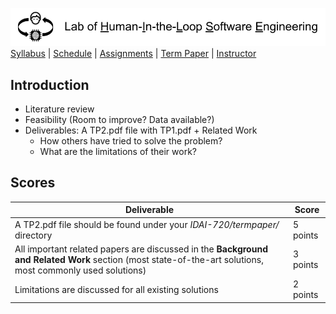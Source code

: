 [<img width=900 src="../img/title.png?raw=yes">](../README.md)   
[Syllabus](../README.md) |
[Schedule](../schedule.md) |
[Assignments](../assignments/README.md) |
[Term Paper](README.md) |
[Instructor](http://zhe-yu.github.io) 

## Introduction

 - Literature review
 - Feasibility (Room to improve? Data available?)
 - Deliverables: A TP2.pdf file with TP1.pdf + Related Work
   + How others have tried to solve the problem?
   + What are the limitations of their work?


## Scores
 | Deliverable | Score |
 |------------|--------|
 | A TP2.pdf file should be found under your _IDAI-720/termpaper/_ directory | 5 points|
 | All important related papers are discussed in the **Background and Related Work** section (most state-of-the-art solutions, most commonly used solutions) | 3 points |
 | Limitations are discussed for all existing solutions | 2 points |
